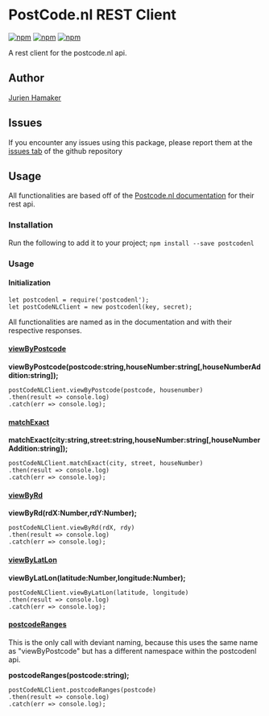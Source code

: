 # PostCode.nl REST Client

[![npm](https://img.shields.io/npm/v/postcodenl.svg)](https://www.npmjs.com/package/postcodenl) [![npm](https://img.shields.io/npm/dw/postcodenl.svg)](https://www.npmjs.com/package/postcodenl) [![npm](https://img.shields.io/npm/dt/postcodenl.svg)](https://www.npmjs.com/package/postcodenl)

A rest client for the postcode.nl api.

## Author
[Jurien Hamaker](https://kings-dev.io)

## Issues
If you encounter any issues using this package, please report them at the [issues tab](https://github.com/KingsDevelopment/postcodenl/issues) of the github repository


## Usage

All functionalities are based off of the [Postcode.nl documentation](https://api.postcode.nl/documentation) for their rest api.

### Installation
Run the following to add it to your project;
`npm install --save postcodenl`


### Usage

#### Initialization
```
let postcodenl = require('postcodenl');
let postCodeNLClient = new postcodenl(key, secret);
```


All functionalities are named as in the documentation and with their respective responses.

#### [viewByPostcode](https://api.postcode.nl/documentation/address-api/viewByPostcode/json-rest)

**viewByPostcode(postcode:string,houseNumber:string[,houseNumberAddition:string]);**
```
postCodeNLClient.viewByPostcode(postcode, housenumber)
.then(result => console.log)
.catch(err => console.log);
```

#### [matchExact](https://api.postcode.nl/documentation/address-api/matchExact/json-rest)

**matchExact(city:string,street:string,houseNumber:string[,houseNumberAddition:string]);**
```
postCodeNLClient.matchExact(city, street, houseNumber)
.then(result => console.log)
.catch(err => console.log);
```

#### [viewByRd](https://api.postcode.nl/documentation/address-api/viewByRd/json-rest)

**viewByRd(rdX:Number,rdY:Number);**
```
postCodeNLClient.viewByRd(rdX, rdy)
.then(result => console.log)
.catch(err => console.log);
```

#### [viewByLatLon](https://api.postcode.nl/documentation/address-api/viewByLatLon/json-rest)

**viewByLatLon(latitude:Number,longitude:Number);**
```
postCodeNLClient.viewByLatLon(latitude, longitude)
.then(result => console.log)
.catch(err => console.log);
```

#### [postcodeRanges](https://api.postcode.nl/documentation/address-api/PostcodeRange/viewByPostcode/json-rest)
This is the only call with deviant naming, because this uses the same name as "viewByPostcode" but has a different namespace within the postcodenl api.

**postcodeRanges(postcode:string);**
```
postCodeNLClient.postcodeRanges(postcode)
.then(result => console.log)
.catch(err => console.log);
```